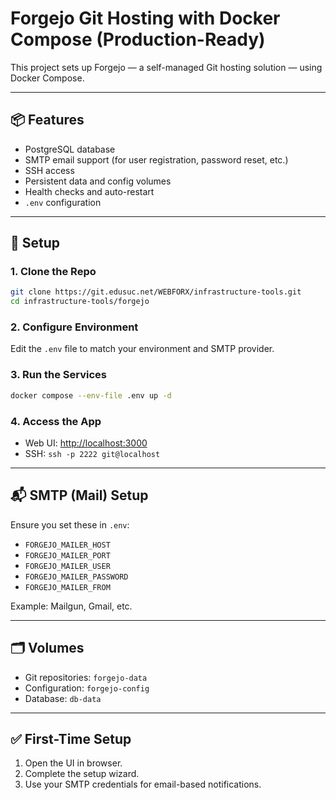 # Forgejo Git Hosting with Docker Compose (Production-Ready)

This project sets up Forgejo — a self-managed Git hosting solution — using Docker Compose.

---

## 📦 Features

- PostgreSQL database
- SMTP email support (for user registration, password reset, etc.)
- SSH access
- Persistent data and config volumes
- Health checks and auto-restart
- `.env` configuration

---

## 🚀 Setup

### 1. Clone the Repo

```bash
git clone https://git.edusuc.net/WEBFORX/infrastructure-tools.git
cd infrastructure-tools/forgejo
```

### 2. Configure Environment

Edit the `.env` file to match your environment and SMTP provider.

### 3. Run the Services

```bash
docker compose --env-file .env up -d
```

### 4. Access the App

- Web UI: [http://localhost:3000](http://localhost:3000)
- SSH: `ssh -p 2222 git@localhost`

---

## 📬 SMTP (Mail) Setup

Ensure you set these in `.env`:

- `FORGEJO_MAILER_HOST`
- `FORGEJO_MAILER_PORT`
- `FORGEJO_MAILER_USER`
- `FORGEJO_MAILER_PASSWORD`
- `FORGEJO_MAILER_FROM`

Example: Mailgun, Gmail, etc.

---

## 🗂️ Volumes

- Git repositories: `forgejo-data`
- Configuration: `forgejo-config`
- Database: `db-data`

---

## ✅ First-Time Setup

1. Open the UI in browser.
2. Complete the setup wizard.
3. Use your SMTP credentials for email-based notifications.

